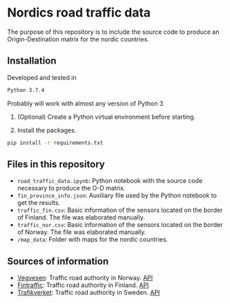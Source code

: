 # Nordics road traffic data

The purpose of this repository is to include the source code to produce an Origin-Destination matrix for the nordic countries.

## Installation

Developed and tested in
```sh
Python 3.7.4
```
Probably will work with almost any version of Python 3

1. (Optional) Create a Python virtual environment before starting.

2. Install the packages.
```sh
pip install -r requirements.txt
```

## Files in this repository

- `road_traffic_data.ipynb`: Python notebook with the source code necessary to produce the O-D matrix.
- `fin_province_info.json`: Auxiliary file used by the Python notebook to get the results.
- `traffic_fin.csv`: Basic information of the sensors located on the border of Finland. The file was elaborated manually.
- `traffic_nor.csv`: Basic information of the sensors located on the border of Norway. The file was elaborated manually.
- `/map_data`: Folder with maps for the nordic countries.

## Sources of information

- [Vegvesen](https://www.vegvesen.no/trafikkdata/start/kart?lat=64.85003449662187&lon=19.157035747455456&trafikanttype=vehicle&trpids=49453V930259&zoom=3): Traffic road authority in Norway. [API](https://www.vegvesen.no/trafikkdata/start/om-api)
- [Fintraffic](https://liikennetilanne.fintraffic.fi/kartta?lang=fi): Traffic road authority in Finland. [API](https://www.digitraffic.fi/en/road-traffic/#restjson--apis)
- [Trafikverket](https://www.trafikverket.se/trafikinformation/vag/?TrafficType=personalTraffic&map=1%2F363003.87%2F6892656.39%2F&Layers=TrafficSituation%2bRoadCondition%2b): Traffic road authority in Sweden. [API](https://api.trafikinfo.trafikverket.se/)
